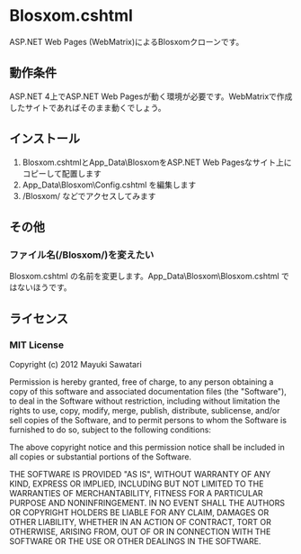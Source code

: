 # Blosxom.cshtml

ASP.NET Web Pages (WebMatrix)によるBlosxomクローンです。

## 動作条件
ASP.NET 4上でASP.NET Web Pagesが動く環境が必要です。WebMatrixで作成したサイトであればそのまま動くでしょう。


## インストール
1. Blosxom.cshtmlとApp_Data\BlosxomをASP.NET Web Pagesなサイト上にコピーして配置します
2. App_Data\Blosxom\Config.cshtml を編集します
3. /Blosxom/ などでアクセスしてみます

## その他
### ファイル名(/Blosxom/)を変えたい
Blosxom.cshtml の名前を変更します。App_Data\Blosxom\Blosxom.cshtml ではないほうです。

## ライセンス
### MIT License
Copyright (c) 2012 Mayuki Sawatari

Permission is hereby granted, free of charge, to any person obtaining a copy of this software and associated documentation files (the "Software"), to deal in the Software without restriction, including without limitation the rights to use, copy, modify, merge, publish, distribute, sublicense, and/or sell copies of the Software, and to permit persons to whom the Software is furnished to do so, subject to the following conditions:

The above copyright notice and this permission notice shall be included in all copies or substantial portions of the Software.

THE SOFTWARE IS PROVIDED "AS IS", WITHOUT WARRANTY OF ANY KIND, EXPRESS OR IMPLIED, INCLUDING BUT NOT LIMITED TO THE WARRANTIES OF MERCHANTABILITY, FITNESS FOR A PARTICULAR PURPOSE AND NONINFRINGEMENT. IN NO EVENT SHALL THE AUTHORS OR COPYRIGHT HOLDERS BE LIABLE FOR ANY CLAIM, DAMAGES OR OTHER LIABILITY, WHETHER IN AN ACTION OF CONTRACT, TORT OR OTHERWISE, ARISING FROM, OUT OF OR IN CONNECTION WITH THE SOFTWARE OR THE USE OR OTHER DEALINGS IN THE SOFTWARE.
